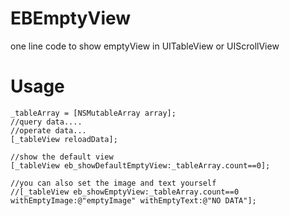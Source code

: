 # EBEmptyView
one line code to show emptyView in UITableView or UIScrollView

# Usage
    _tableArray = [NSMutableArray array];
    //query data....
    //operate data...
    [_tableView reloadData];
    
    //show the default view
    [_tableView eb_showDefaultEmptyView:_tableArray.count==0];
    
    //you can also set the image and text yourself
    //[_tableView eb_showEmptyView:_tableArray.count==0 withEmptyImage:@"emptyImage" withEmptyText:@"NO DATA"];
